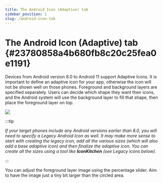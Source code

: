 ```yaml
---
title: The Android Icon (Adaptive) tab
sidebar_position: 1
slug: /android-icon-tab
---
```


# The Android Icon (Adaptive) tab {#23780858a4b680fb8c20c25fea0e1191}

Devices from Android version 8.0 to Android 11 support Adaptive Icons. It is important to define an adaptive icon for your app, otherwise the icon will not be shown well on those phones. Foreground and background layers are specified separately. Users can decide which shape they want their icons, and the Android system will use the background layer to fill that shape, then place the foreground layer on top.

![](/notion_imgs/android-icon-tab.23780858-a4b6-80b5-98df-dbbd933d703d.png)

:::tip

_If your target phones include any Android versions earlier than 8.0, you will need to specify a Legacy Android Icon as well. It may make more sense to start with creating the legacy icon, add all the various sizes (which will also add a base adaptive icon) and then finalize the adaptive icon. You can create all the sizes using a tool like_ _**IconKitchen**_ _(see Legacy icons below)._

:::

You can adjust the foreground layer image using the percentage slider. Aim to have the image just a tiny bit larger than the circled area.


